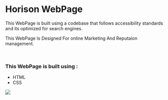 # Horison WebPage
<p>This WebPage is built using a codebase that follows accessibility standards and its optimized for search engines.</p>
<p>This WebPage Is Designed For online Marketing And Reputaion management.</p>
<br>
<h3>This WebPage is built using :</h3>
<ul>
<li>HTML</li>
<li>CSS</li>
</ul>
<img src="Horiseon_screenshot.png">